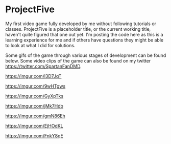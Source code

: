 # ProjectFive
My first video game fully developed by me without following tutorials or classes. ProjectFive is a placeholder title, or the current working title, haven't quite figured that one out yet. I'm posting the code here as this is a learning experience for me and if others have questions they might be able to look at what I did for solutions.

Some gifs of the game through various stages of development can be found below. Some video clips of the game can also be found on my twitter https://twitter.com/SpartanFanDMD. 

https://imgur.com/l3D7JqT

https://imgur.com/9wHTgws

https://imgur.com/GyXpTks

https://imgur.com/jMk7Hdb

https://imgur.com/gmN86Eh

https://imgur.com/EjHOdKL

https://imgur.com/FnkY8qE

